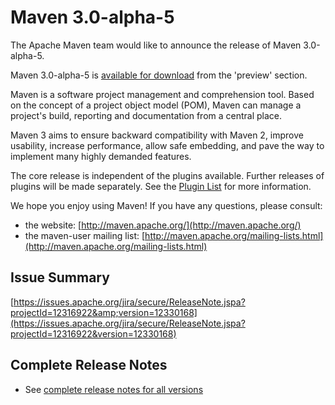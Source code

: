 <!--
Licensed to the Apache Software Foundation (ASF) under one
or more contributor license agreements.  See the NOTICE file
distributed with this work for additional information
regarding copyright ownership.  The ASF licenses this file
to you under the Apache License, Version 2.0 (the
"License"); you may not use this file except in compliance
with the License.  You may obtain a copy of the License at

http://www.apache.org/licenses/LICENSE-2.0

Unless required by applicable law or agreed to in writing,
software distributed under the License is distributed on an
"AS IS" BASIS, WITHOUT WARRANTIES OR CONDITIONS OF ANY
KIND, either express or implied.  See the License for the
specific language governing permissions and limitations
under the License.
-->

# Maven 3.0-alpha-5

The Apache Maven team would like to announce the release of Maven 3.0-alpha-5.

Maven 3.0-alpha-5 is [available for download](../../download.html) from the 'preview' section.

Maven is a software project management and comprehension tool. Based on the concept of a project object model (POM), Maven can manage a project's build, reporting and documentation from a central place.

Maven 3 aims to ensure backward compatibility with Maven 2, improve usability, increase performance, allow safe embedding, and pave the way to implement many highly demanded features.

The core release is independent of the plugins available. Further releases of plugins will be made separately. See the [Plugin List](../../plugins/index.html) for more information.

We hope you enjoy using Maven! If you have any questions, please consult:

- the website: [http://maven.apache.org/](http://maven.apache.org/)
- the maven-user mailing list: [http://maven.apache.org/mailing-lists.html](http://maven.apache.org/mailing-lists.html)

## Issue Summary

[https://issues.apache.org/jira/secure/ReleaseNote.jspa?projectId=12316922&amp;version=12330168](https://issues.apache.org/jira/secure/ReleaseNote.jspa?projectId=12316922&version=12330168)

## Complete Release Notes

- See [complete release notes for all versions](../../docs/history.html)

